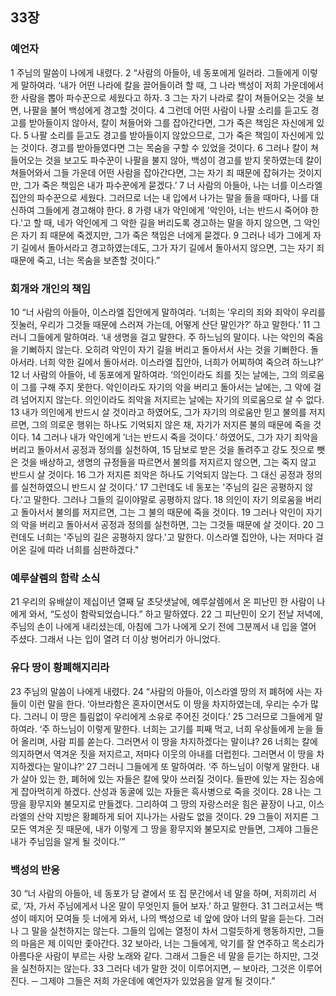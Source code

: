## 33장
### 예언자
1 주님의 말씀이 나에게 내렸다.
2 “사람의 아들아, 네 동포에게 일러라. 그들에게 이렇게 말하여라. ‘내가 어떤 나라에 칼을 끌어들이려 할 때, 그 나라 백성이 저희 가운데에서 한 사람을 뽑아 파수꾼으로 세웠다고 하자.
3 그는 자기 나라로 칼이 쳐들어오는 것을 보면, 나팔을 불어 백성에게 경고할 것이다.
4 그런데 어떤 사람이 나팔 소리를 듣고도 경고를 받아들이지 않아서, 칼이 쳐들어와 그를 잡아간다면, 그가 죽은 책임은 자신에게 있다.
5 나팔 소리를 듣고도 경고를 받아들이지 않았으므로, 그가 죽은 책임이 자신에게 있는 것이다. 경고를 받아들였다면 그는 목숨을 구할 수 있었을 것이다.
6 그러나 칼이 쳐들어오는 것을 보고도 파수꾼이 나팔을 불지 않아, 백성이 경고를 받지 못하였는데 칼이 쳐들어와서 그들 가운데 어떤 사람을 잡아간다면, 그는 자기 죄 때문에 잡혀가는 것이지만, 그가 죽은 책임은 내가 파수꾼에게 묻겠다.’
7 너 사람의 아들아, 나는 너를 이스라엘 집안의 파수꾼으로 세웠다. 그러므로 너는 내 입에서 나가는 말을 들을 때마다, 나를 대신하여 그들에게 경고해야 한다.
8 가령 내가 악인에게 '악인아, 너는 반드시 죽어야 한다.'고 할 때, 네가 악인에게 그 악한 길을 버리도록 경고하는 말을 하지 않으면, 그 악인은 자기 죄 때문에 죽겠지만, 그가 죽은 책임은 너에게 묻겠다.
9 그러나 네가 그에게 자기 길에서 돌아서라고 경고하였는데도, 그가 자기 길에서 돌아서지 않으면, 그는 자기 죄 때문에 죽고, 너는 목숨을 보존할 것이다.”
### 회개와 개인의 책임
10 “너 사람의 아들아, 이스라엘 집안에게 말하여라. ‘너희는 ′우리의 죄와 죄악이 우리를 짓눌러, 우리가 그것들 때문에 스러져 가는데, 어떻게 산단 말인가?′ 하고 말한다.’
11 그러니 그들에게 말하여라. ‘내 생명을 걸고 말한다. 주 하느님의 말이다. 나는 악인의 죽음을 기뻐하지 않는다. 오히려 악인이 자기 길을 버리고 돌아서서 사는 것을 기뻐한다. 돌아서라. 너희 악한 길에서 돌아서라. 이스라엘 집안아, 너희가 어찌하여 죽으려 하느냐?’
12 너 사람의 아들아, 네 동포에게 말하여라. ‘의인이라도 죄를 짓는 날에는, 그의 의로움이 그를 구해 주지 못한다. 악인이라도 자기의 악을 버리고 돌아서는 날에는, 그 악에 걸려 넘어지지 않는다. 의인이라도 죄악을 저지르는 날에는 자기의 의로움으로 살 수 없다.
13 내가 의인에게 반드시 살 것이라고 하였어도, 그가 자기의 의로움만 믿고 불의를 저지르면, 그의 의로운 행위는 하나도 기억되지 않은 채, 자기가 저지른 불의 때문에 죽을 것이다.
14 그러나 내가 악인에게 ′너는 반드시 죽을 것이다.′ 하였어도, 그가 자기 죄악을 버리고 돌아서서 공정과 정의를 실천하여,
15 담보로 받은 것을 돌려주고 강도 짓으로 뺏은 것을 배상하고, 생명의 규정들을 따르면서 불의를 저지르지 않으면, 그는 죽지 않고 반드시 살 것이다.
16 그가 저지른 죄악은 하나도 기억되지 않는다. 그 대신 공정과 정의를 실천하였으니 반드시 살 것이다.’
17 그런데도 네 동포는 '주님의 길은 공평하지 않다.'고 말한다. 그러나 그들의 길이야말로 공평하지 않다.
18 의인이 자기 의로움을 버리고 돌아서서 불의를 저지르면, 그는 그 불의 때문에 죽을 것이다.
19 그러나 악인이 자기의 악을 버리고 돌아서서 공정과 정의를 실천하면, 그는 그것들 때문에 살 것이다.
20 그런데도 너희는 '주님의 길은 공평하지 않다.'고 말한다. 이스라엘 집안아, 나는 저마다 걸어온 길에 따라 너희를 심판하겠다."
### 예루살렘의 함락 소식
21 우리의 유배살이 제십이년 열째 달 초닷샛날에, 예루살렘에서 온 피난민 한 사람이 나에게 와서, “도성이 함락되었습니다.” 하고 말하였다.
22 그 피난민이 오기 전날 저녁에, 주님의 손이 나에게 내리셨는데, 아침에 그가 나에게 오기 전에 그분께서 내 입을 열어 주셨다. 그래서 나는 입이 열려 더 이상 벙어리가 아니었다.
### 유다 땅이 황폐해지리라
23 주님의 말씀이 나에게 내렸다.
24 “사람의 아들아, 이스라엘 땅의 저 폐허에 사는 자들이 이런 말을 한다. ‘아브라함은 혼자이면서도 이 땅을 차지하였는데, 우리는 수가 많다. 그러니 이 땅은 틀림없이 우리에게 소유로 주어진 것이다.’
25 그러므로 그들에게 말하여라. ‘주 하느님이 이렇게 말한다. 너희는 고기를 피째 먹고, 너희 우상들에게 눈을 들어 올리며, 사람 피를 쏟는다. 그러면서 이 땅을 차지하겠다는 말이냐?
26 너희는 칼에 의지하면서 역겨운 짓을 저지르고, 저마다 이웃의 아내를 더럽힌다. 그러면서 이 땅을 차지하겠다는 말이냐?’
27 그러니 그들에게 또 말하여라. ‘주 하느님이 이렇게 말한다. 내가 살아 있는 한, 폐허에 있는 자들은 칼에 맞아 쓰러질 것이다. 들판에 있는 자는 짐승에게 잡아먹히게 하겠다. 산성과 동굴에 있는 자들은 흑사병으로 죽을 것이다.
28 나는 그 땅을 황무지와 불모지로 만들겠다. 그리하여 그 땅의 자랑스러운 힘은 끝장이 나고, 이스라엘의 산악 지방은 황폐하게 되어 지나가는 사람도 없을 것이다.
29 그들이 저지른 그 모든 역겨운 짓 때문에, 내가 이렇게 그 땅을 황무지와 불모지로 만들면, 그제야 그들은 내가 주님임을 알게 될 것이다.’”
### 백성의 반응
30 “너 사람의 아들아, 네 동포가 담 곁에서 또 집 문간에서 네 말을 하며, 저희끼리 서로, ‘자, 가서 주님에게서 나온 말이 무엇인지 들어 보자.’ 하고 말한다.
31 그러고서는 백성이 떼지어 모여들 듯 너에게 와서, 나의 백성으로 네 앞에 앉아 너의 말을 듣는다. 그러나 그 말을 실천하지는 않는다. 그들의 입에는 열정이 차서 그럴듯하게 행동하지만, 그들의 마음은 제 이익만 좇아간다.
32 보아라, 너는 그들에게, 악기를 잘 연주하고 목소리가 아름다운 사람이 부르는 사랑 노래와 같다. 그래서 그들은 네 말을 듣기는 하지만, 그것을 실천하지는 않는다.
33 그러다 네가 말한 것이 이루어지면, ─ 보아라, 그것은 이루어진다. ─ 그제야 그들은 저희 가운데에 예언자가 있었음을 알게 될 것이다.”
